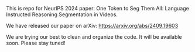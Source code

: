 This is repo for NeurlPS 2024 paper: One Token to Seg Them All: Language Instructed Reasoning Segmentation in Videos.

We have released our paper on arXiv: https://arxiv.org/abs/2409.19603

We are trying our best to clean and organize the code. It will be available soon. Please stay tuned!

